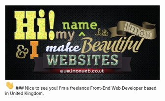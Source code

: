 ![Design and Development](https://github.com/imonweb/imonweb/blob/main/imon.jpg)
<img src="https://github.com/imonweb/imonweb/blob/main/wave.gif" width="30px"> ### Nice to see you! I'm a freelance Front-End Web Developer based in United Kingdom. 

